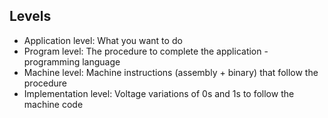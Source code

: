 ## Levels
- Application level: What you want to do
- Program level: The procedure to complete the application - programming language
- Machine level: Machine instructions (assembly + binary) that follow the procedure
- Implementation level: Voltage variations of 0s and 1s to follow the machine code
